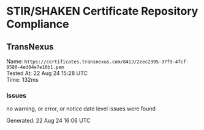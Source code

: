 # STIR/SHAKEN Certificate Repository Compliance

## TransNexus

Name: `https://certificates.transnexus.com/841J/2eec2395-37f9-4fcf-9580-4ed04e7e10b1.pem`\
Tested At: 22 Aug 24 15:28 UTC\
Time: 132ms

### Issues

no warning, or error, or notice date level issues were found

Generated: 22 Aug 24 16:06 UTC